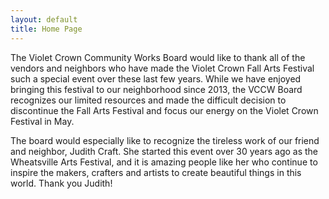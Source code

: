 ```yaml
---
layout: default
title: Home Page
---
```


The Violet Crown Community Works Board would like to thank all of the vendors and neighbors who have made the Violet Crown Fall Arts Festival such a special event over these last few years.  While we have enjoyed bringing this festival to our neighborhood since 2013, the VCCW Board recognizes our limited resources and made the difficult decision to discontinue the Fall Arts Festival and focus our energy on the Violet Crown Festival in May.

The board would especially like to recognize the tireless work of our friend and neighbor, Judith Craft.  She started this event over 30 years ago as the Wheatsville Arts Festival, and it is amazing people like her who continue to inspire the makers, crafters and artists to create beautiful things in this world. Thank you Judith!
